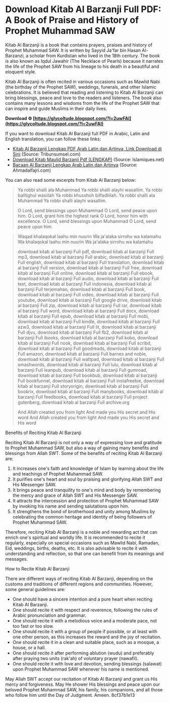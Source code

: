 
 
# Download Kitab Al Barzanji Full PDF: A Book of Praise and History of Prophet Muhammad SAW
 
Kitab Al Barzanji is a book that contains prayers, praises and history of Prophet Muhammad SAW. It is written by Sayyid Ja'far bin Hasan Al-Barzanzi, a scholar from Kurdistan who lived in the 18th century. The book is also known as Iqdul Jawahir (The Necklace of Pearls) because it narrates the life of the Prophet SAW from his lineage to his death in a beautiful and eloquent style.
 
Kitab Al Barzanji is often recited in various occasions such as Mawlid Nabi (the birthday of the Prophet SAW), weddings, funerals, and other Islamic celebrations. It is believed that reading and listening to Kitab Al Barzanji can bring blessings, peace and love to the readers and listeners. The book also contains many lessons and wisdoms from the life of the Prophet SAW that can inspire and guide Muslims in their daily lives.
 
**Download ⚙ [https://glycoltude.blogspot.com/?l=2uwFAI](https://glycoltude.blogspot.com/?l=2uwFAI)**


 
If you want to download Kitab Al Barzanji full PDF in Arabic, Latin and English translation, you can follow these links:
 
- [Kitab Al Barzanji Lengkap PDF Arab Latin dan Artinya, Link Download di Sini](https://sumsel.tribunnews.com/2022/09/27/kitab-al-barzanji-lengkap-pdf-arab-latin-dan-artinya-link-download-di-sini) (Source: Tribunsumsel.com)
- [Download Kitab Maulid Barzanji Pdf (LENGKAP)](https://islamiques.net/download-kitab-maulid-barzanji/) (Source: Islamiques.net)
- [Bacaan Al Barzanji Lengkap Arab Latin dan Artinya](https://ahmadalfajri.com/bacaan-al-barzanji-lengkap-arab-latin/) (Source: Ahmadalfajri.com)

You can also read some excerpts from Kitab Al Barzanji below:

> Ya robbi shalli ala Muhammad
 Ya robbi shalli alayhi wasallim.
 Ya robbi balllighul wasiilah
 Ya robbi khusshoh bilfadliilah.
 Ya robbi shalli ala Muhammad
 Ya robbi shalli alayhi wasallim.
> 
> 
> O Lord, send blessings upon Muhammad
 O Lord, send peace upon him.
 O Lord, grant him the highest rank
 O Lord, honor him with excellence.
 O Lord, send blessings upon Muhammad
 O Lord, send peace upon him.

> Waqad khalaqokal laahu min nuurin
 Wa ja'alaka sirrohu wa kalamahu
 Wa khalaqokal laahu min nuurin
 Wa ja'alaka sirrohu wa kalamahu
> 
> 
> download kitab al barzanji Full pdf,  download kitab al barzanji Full mp3,  download kitab al barzanji Full arabic,  download kitab al barzanji Full english,  download kitab al barzanji Full translation,  download kitab al barzanji Full version,  download kitab al barzanji Full free,  download kitab al barzanji Full online,  download kitab al barzanji Full ebook,  download kitab al barzanji Full audio,  download kitab al barzanji Full text,  download kitab al barzanji Full indonesia,  download kitab al barzanji Full terjemahan,  download kitab al barzanji Full book,  download kitab al barzanji Full video,  download kitab al barzanji Full youtube,  download kitab al barzanji Full google drive,  download kitab al barzanji Full zip,  download kitab al barzanji Full rar,  download kitab al barzanji Full word,  download kitab al barzanji Full docx,  download kitab al barzanji Full epub,  download kitab al barzanji Full mobi,  download kitab al barzanji Full kindle,  download kitab al barzanji Full azw3,  download kitab al barzanji Full lit,  download kitab al barzanji Full djvu,  download kitab al barzanji Full fb2,  download kitab al barzanji Full ibooks,  download kitab al barzanji Full kobo,  download kitab al barzanji Full nook,  download kitab al barzanji Full scribd,  download kitab al barzanji Full goodreads,  download kitab al barzanji Full amazon,  download kitab al barzanji Full barnes and noble,  download kitab al barzanji Full wattpad,  download kitab al barzanji Full smashwords,  download kitab al barzanji Full lulu,  download kitab al barzanji Full leanpub,  download kitab al barzanji Full gumroad,  download kitab al barzanji Full bookbub,  download kitab al barzanji Full bookfunnel,  download kitab al barzanji Full instafreebie,  download kitab al barzanji Full storyorigin,  download kitab al barzanji Full bookrix,  download kitab al barzanji Full manybooks,  download kitab al barzanji Full feedbooks,  download kitab al barzanji Full project gutenberg,  download kitab al barzanji Full archive.org
> 
> 
> And Allah created you from light
 And made you His secret and His word
 And Allah created you from light
 And made you His secret and His word

Benefits of Reciting Kitab Al Barzanji
 
Reciting Kitab Al Barzanji is not only a way of expressing love and gratitude to Prophet Muhammad SAW, but also a way of gaining many benefits and blessings from Allah SWT. Some of the benefits of reciting Kitab Al Barzanji are:

1. It increases one's faith and knowledge of Islam by learning about the life and teachings of Prophet Muhammad SAW.
2. It purifies one's heart and soul by praising and glorifying Allah SWT and His Messenger SAW.
3. It brings peace and tranquility to one's mind and body by remembering the mercy and grace of Allah SWT and His Messenger SAW.
4. It attracts the intercession and protection of Prophet Muhammad SAW by invoking his name and sending salutations upon him.
5. It strengthens the bond of brotherhood and unity among Muslims by celebrating the common heritage and identity of being followers of Prophet Muhammad SAW.

Therefore, reciting Kitab Al Barzanji is a noble and rewarding act that can enrich one's spiritual and worldly life. It is recommended to recite it regularly, especially on special occasions such as Mawlid Nabi, Ramadan, Eid, weddings, births, deaths, etc. It is also advisable to recite it with understanding and reflection, so that one can benefit from its meanings and messages.
 
How to Recite Kitab Al Barzanji
 
There are different ways of reciting Kitab Al Barzanji, depending on the customs and traditions of different regions and communities. However, some general guidelines are:

- One should have a sincere intention and a pure heart when reciting Kitab Al Barzanji.
- One should recite it with respect and reverence, following the rules of Arabic pronunciation and grammar.
- One should recite it with a melodious voice and a moderate pace, not too fast or too slow.
- One should recite it with a group of people if possible, or at least with one other person, as this increases the reward and the joy of recitation.
- One should recite it in a clean and suitable place, such as a mosque, a house, or a hall.
- One should recite it after performing ablution (wudu) and preferably after praying two units (rak'ah) of voluntary prayer (nawafil).
- One should recite it with love and devotion, sending blessings (salawat) upon Prophet Muhammad SAW whenever his name is mentioned.

May Allah SWT accept our recitation of Kitab Al Barzanji and grant us His mercy and forgiveness. May He shower His blessings and peace upon our beloved Prophet Muhammad SAW, his family, his companions, and all those who follow him until the Day of Judgment. Ameen.
 8cf37b1e13
 
